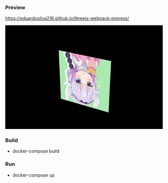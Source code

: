 ### Preview
https://eduardosilva218.github.io/threejs-webpack-express/

![](readme-preview.gif)

### Build
* docker-compose build

### Run
* docker-compose up
